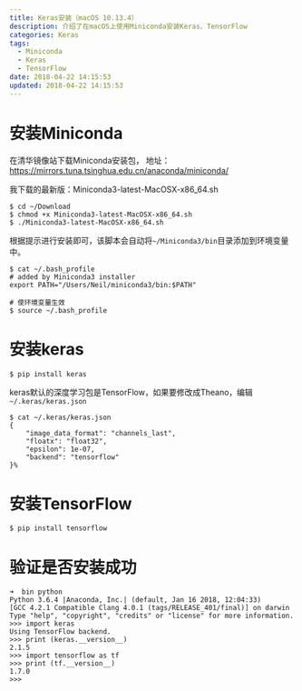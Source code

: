 ```yaml
---
title: Keras安装（macOS 10.13.4）
description: 介绍了在macOS上使用Miniconda安装Keras、TensorFlow
categories: Keras
tags:
  - Miniconda
  - Keras
  - TensorFlow
date: 2018-04-22 14:15:53
updated: 2018-04-22 14:15:53
---
```



# 安装Miniconda
在清华镜像站下载Miniconda安装包，
地址：https://mirrors.tuna.tsinghua.edu.cn/anaconda/miniconda/

我下载的最新版：Miniconda3-latest-MacOSX-x86_64.sh
``` shell
$ cd ~/Download
$ chmod +x Miniconda3-latest-MacOSX-x86_64.sh
$ ./Miniconda3-latest-MacOSX-x86_64.sh
```
根据提示进行安装即可，该脚本会自动将`~/Miniconda3/bin`目录添加到环境变量中。
```shell
$ cat ~/.bash_profile
# added by Miniconda3 installer
export PATH="/Users/Neil/miniconda3/bin:$PATH"

# 使环境变量生效
$ source ~/.bash_profile
```

# 安装keras
```shell
$ pip install keras
```
keras默认的深度学习包是TensorFlow，如果要修改成Theano，编辑`~/.keras/keras.json`
```shell
$ cat ~/.keras/keras.json
{
    "image_data_format": "channels_last",
    "floatx": "float32",
    "epsilon": 1e-07,
    "backend": "tensorflow"
}%
```

# 安装TensorFlow
```shell
$ pip install tensorflow
```

# 验证是否安装成功
```shell
➜  bin python
Python 3.6.4 |Anaconda, Inc.| (default, Jan 16 2018, 12:04:33)
[GCC 4.2.1 Compatible Clang 4.0.1 (tags/RELEASE_401/final)] on darwin
Type "help", "copyright", "credits" or "license" for more information.
>>> import keras
Using TensorFlow backend.
>>> print (keras.__version__)
2.1.5
>>> import tensorflow as tf
>>> print (tf.__version__)
1.7.0
>>>
```
